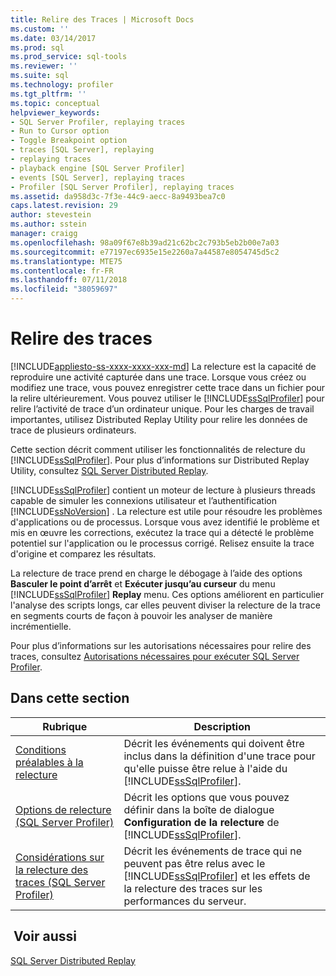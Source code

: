 ```yaml
---
title: Relire des Traces | Microsoft Docs
ms.custom: ''
ms.date: 03/14/2017
ms.prod: sql
ms.prod_service: sql-tools
ms.reviewer: ''
ms.suite: sql
ms.technology: profiler
ms.tgt_pltfrm: ''
ms.topic: conceptual
helpviewer_keywords:
- SQL Server Profiler, replaying traces
- Run to Cursor option
- Toggle Breakpoint option
- traces [SQL Server], replaying
- replaying traces
- playback engine [SQL Server Profiler]
- events [SQL Server], replaying traces
- Profiler [SQL Server Profiler], replaying traces
ms.assetid: da958d3c-7f3e-44c9-aecc-8a9493bea7c0
caps.latest.revision: 29
author: stevestein
ms.author: sstein
manager: craigg
ms.openlocfilehash: 98a09f67e8b39ad21c62bc2c793b5eb2b00e7a03
ms.sourcegitcommit: e77197ec6935e15e2260a7a44587e8054745d5c2
ms.translationtype: MTE75
ms.contentlocale: fr-FR
ms.lasthandoff: 07/11/2018
ms.locfileid: "38059697"
---
```

# <a name="replay-traces"></a>Relire des traces
[!INCLUDE[appliesto-ss-xxxx-xxxx-xxx-md](../../includes/appliesto-ss-xxxx-xxxx-xxx-md.md)]
  La relecture est la capacité de reproduire une activité capturée dans une trace. Lorsque vous créez ou modifiez une trace, vous pouvez enregistrer cette trace dans un fichier pour la relire ultérieurement. Vous pouvez utiliser le [!INCLUDE[ssSqlProfiler](../../includes/sssqlprofiler-md.md)] pour relire l’activité de trace d’un ordinateur unique. Pour les charges de travail importantes, utilisez Distributed Replay Utility pour relire les données de trace de plusieurs ordinateurs.  
  
 Cette section décrit comment utiliser les fonctionnalités de relecture du [!INCLUDE[ssSqlProfiler](../../includes/sssqlprofiler-md.md)]. Pour plus d’informations sur Distributed Replay Utility, consultez [SQL Server Distributed Replay](../../tools/distributed-replay/sql-server-distributed-replay.md).  
  
 [!INCLUDE[ssSqlProfiler](../../includes/sssqlprofiler-md.md)] contient un moteur de lecture à plusieurs threads capable de simuler les connexions utilisateur et l’authentification [!INCLUDE[ssNoVersion](../../includes/ssnoversion-md.md)] . La relecture est utile pour résoudre les problèmes d'applications ou de processus. Lorsque vous avez identifié le problème et mis en œuvre les corrections, exécutez la trace qui a détecté le problème potentiel sur l'application ou le processus corrigé. Relisez ensuite la trace d'origine et comparez les résultats.  
  
 La relecture de trace prend en charge le débogage à l’aide des options **Basculer le point d’arrêt** et **Exécuter jusqu’au curseur** du menu [!INCLUDE[ssSqlProfiler](../../includes/sssqlprofiler-md.md)] **Replay** menu. Ces options améliorent en particulier l'analyse des scripts longs, car elles peuvent diviser la relecture de la trace en segments courts de façon à pouvoir les analyser de manière incrémentielle.  
  
 Pour plus d’informations sur les autorisations nécessaires pour relire des traces, consultez [Autorisations nécessaires pour exécuter SQL Server Profiler](../../tools/sql-server-profiler/permissions-required-to-run-sql-server-profiler.md).  
  
## <a name="in-this-section"></a>Dans cette section  
  
|Rubrique|Description|  
|-----------|-----------------|  
|[Conditions préalables à la relecture](../../tools/sql-server-profiler/replay-requirements.md)|Décrit les événements qui doivent être inclus dans la définition d'une trace pour qu'elle puisse être relue à l'aide du [!INCLUDE[ssSqlProfiler](../../includes/sssqlprofiler-md.md)].|  
|[Options de relecture &#40;SQL Server Profiler&#41;](../../tools/sql-server-profiler/replay-options-sql-server-profiler.md)|Décrit les options que vous pouvez définir dans la boîte de dialogue **Configuration de la relecture** de [!INCLUDE[ssSqlProfiler](../../includes/sssqlprofiler-md.md)].|  
|[Considérations sur la relecture des traces &#40;SQL Server Profiler&#41;](../../tools/sql-server-profiler/considerations-for-replaying-traces-sql-server-profiler.md)|Décrit les événements de trace qui ne peuvent pas être relus avec le [!INCLUDE[ssSqlProfiler](../../includes/sssqlprofiler-md.md)] et les effets de la relecture des traces sur les performances du serveur.|  
  
## <a name="see-also"></a> Voir aussi  
 [SQL Server Distributed Replay](../../tools/distributed-replay/sql-server-distributed-replay.md)  
  
  
